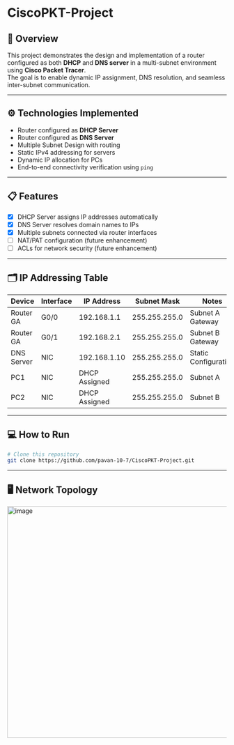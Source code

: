 # CiscoPKT-Project
## 📖 Overview  
This project demonstrates the design and implementation of a router configured as both **DHCP** and **DNS server** in a multi-subnet environment using **Cisco Packet Tracer**.  
The goal is to enable dynamic IP assignment, DNS resolution, and seamless inter-subnet communication.

---

## ⚙️ Technologies Implemented
- Router configured as **DHCP Server**
- Router configured as **DNS Server**
- Multiple Subnet Design with routing
- Static IPv4 addressing for servers
- Dynamic IP allocation for PCs
- End-to-end connectivity verification using `ping`

---

## 📋 Features
- [x] DHCP Server assigns IP addresses automatically  
- [x] DNS Server resolves domain names to IPs  
- [x] Multiple subnets connected via router interfaces  
- [ ] NAT/PAT configuration (future enhancement)  
- [ ] ACLs for network security (future enhancement)  

---

## 🗂️ IP Addressing Table  

| Device      | Interface | IP Address     | Subnet Mask   | Notes                |
|-------------|-----------|----------------|---------------|----------------------|
| Router GA   | G0/0      | 192.168.1.1    | 255.255.255.0 | Subnet A Gateway     |
| Router GA   | G0/1      | 192.168.2.1    | 255.255.255.0 | Subnet B Gateway     |
| DNS Server  | NIC       | 192.168.1.10   | 255.255.255.0 | Static Configuration |
| PC1         | NIC       | DHCP Assigned  | 255.255.255.0 | Subnet A             |
| PC2         | NIC       | DHCP Assigned  | 255.255.255.0 | Subnet B             |

---

## 💻 How to Run
```bash
# Clone this repository
git clone https://github.com/pavan-10-7/CiscoPKT-Project.git
```
---

## 🖥️ Network Topology

<img width="757" height="532" alt="image" src="https://github.com/user-attachments/assets/ba82ad34-f6d9-425c-b609-cc88fe2dc9f5" />

